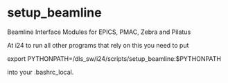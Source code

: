 # setup_beamline
Beamline Interface Modules for EPICS, PMAC, Zebra and Pilatus 

At i24 to run all other programs that rely on this you need to put

export PYTHONPATH=/dls_sw/i24/scripts/setup_beamline:$PYTHONPATH

into your .bashrc_local.

